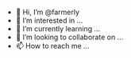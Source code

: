 - 👋 Hi, I’m @farmerly
- 👀 I’m interested in ...
- 🌱 I’m currently learning ...
- 💞️ I’m looking to collaborate on ...
- 📫 How to reach me ...

<!---
farmerly/farmerly is a ✨ special ✨ repository because its `README.md` (this file) appears on your GitHub profile.
You can click the Preview link to take a look at your changes.
--->

